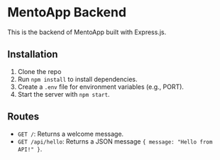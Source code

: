 # MentoApp Backend

This is the backend of MentoApp built with Express.js.

## Installation

1. Clone the repo
2. Run `npm install` to install dependencies.
3. Create a `.env` file for environment variables (e.g., PORT).
4. Start the server with `npm start`.

## Routes

- `GET /`: Returns a welcome message.
- `GET /api/hello`: Returns a JSON message `{ message: "Hello from API!" }`.
